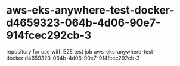 # aws-eks-anywhere-test-docker-d4659323-064b-4d06-90e7-914fcec292cb-3
repository for use with E2E test job aws-eks-anywhere-test-docker:d4659323-064b-4d06-90e7-914fcec292cb-3
